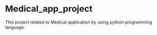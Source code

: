 # Medical_app_project
This project related to Medical application by using python programming language. 
